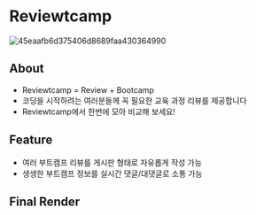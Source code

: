 # Reviewtcamp


  ![45eaafb6d375406d8689faa430364990](https://user-images.githubusercontent.com/61836008/156162588-fe8984aa-6431-4376-8362-6614988c24fa.png)


## About
- Reviewtcamp = Review + Bootcamp
- 코딩을 시작하려는 여러분들께 꼭 필요한 교육 과정 리뷰를 제공합니다
- Reviewtcamp에서 한번에 모아 비교해 보세요! 

## Feature
- 여러 부트캠프 리뷰를 게시판 형태로 자유롭게 작성 가능
- 생생한 부트캠프 정보를 실시간 댓글/대댓글로 소통 가능

## Final Render
